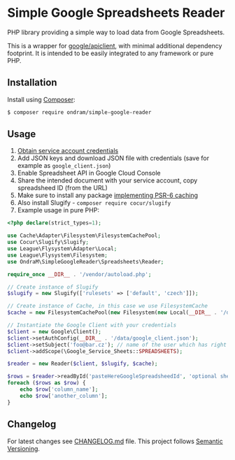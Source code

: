 # Simple Google Spreadsheets Reader

PHP library providing a simple way to load data from Google Spreadsheets.

This is a wrapper for [google/apiclient](https://github.com/googleapis/google-api-php-client), with minimal
additional dependency footprint. It is intended to be easily integrated to any framework or pure PHP.

## Installation

Install using [Composer](https://getcomposer.org/):

```sh
$ composer require ondram/simple-google-reader
```

## Usage

1. [Obtain service account credentials](https://github.com/googleapis/google-api-php-client#authentication-with-service-accounts)
1. Add JSON keys and download JSON file with credentials (save for example as `google_client.json`)
1. Enable Spreadsheet API in Google Cloud Console
1. Share the intended document with your service account, copy spreadsheed ID (from the URL)
1. Make sure to install any package [implementing PSR-6 caching](https://packagist.org/providers/psr/simple-cache-implementation)
1. Also install Slugify - `composer require cocur/slugify`
1. Example usage in pure PHP:
```php
<?php declare(strict_types=1);

use Cache\Adapter\Filesystem\FilesystemCachePool;
use Cocur\Slugify\Slugify;
use League\Flysystem\Adapter\Local;
use League\Flysystem\Filesystem;
use OndraM\SimpleGoogleReader\Spreadsheets\Reader;

require_once __DIR__ . '/vendor/autoload.php';

// Create instance of Slugify
$slugify = new Slugify(['rulesets' => ['default', 'czech']]);

// Create instance of Cache, in this case we use FilesystemCache
$cache = new FilesystemCachePool(new Filesystem(new Local(__DIR__ . '/data')));

// Instantiate the Google Client with your credentials
$client = new Google\Client();
$client->setAuthConfig(__DIR__ . '/data/google_client.json');
$client->setSubject('foo@bar.cz'); // name of the user which has right to access the spreadsheet
$client->addScope(\Google_Service_Sheets::SPREADSHEETS);

$reader = new Reader($client, $slugify, $cache);

$rows = $reader->readById('pasteHereGoogleSpreadsheedId', 'optional sheet name');
foreach ($rows as $row) {
    echo $row['column_name'];
    echo $row['another_column'];
}

```

## Changelog
For latest changes see [CHANGELOG.md](CHANGELOG.md) file. This project follows [Semantic Versioning](https://semver.org/).
